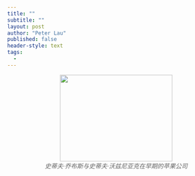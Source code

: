 ```yaml
---
title: ""
subtitle: ""
layout: post
author: "Peter Lau"
published: false
header-style: text
tags:
  - 
---
```




<figure style="text-align: center">
    <img class="Steve Jobs and Steve Wozniak" src="/img/groeth/steve_jobs_and_wozniak.jpeg" width="260" height="200">
    <figcaption style="font-style: italic; color: #666;">史蒂夫·乔布斯与史蒂夫·沃兹尼亚克在早期的苹果公司</figcaption>
</figure>
